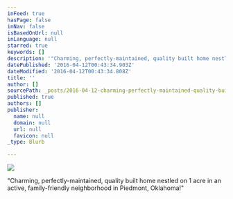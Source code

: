 ```yaml
---
inFeed: true
hasPage: false
inNav: false
isBasedOnUrl: null
inLanguage: null
starred: true
keywords: []
description: '"Charming, perfectly-maintained, quality built home nestled on 1 acre in an active, family-friendly neighborhood in Piedmont, Oklahoma!"'
datePublished: '2016-04-12T00:43:34.903Z'
dateModified: '2016-04-12T00:43:34.808Z'
title: ''
author: []
sourcePath: _posts/2016-04-12-charming-perfectly-maintained-quality-built-home-nestled-o.md
published: true
authors: []
publisher:
  name: null
  domain: null
  url: null
  favicon: null
_type: Blurb

---
```

![](https://the-grid-user-content.s3-us-west-2.amazonaws.com/e8a8ae21-874c-4ad4-9c1e-11127698a19c.jpg)

"Charming, perfectly-maintained, quality built home nestled on 1 acre in an active, family-friendly neighborhood in Piedmont, Oklahoma!"